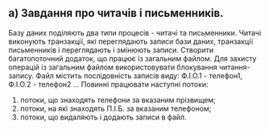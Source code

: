 ## а) Завдання про читачів і письменників. 
Базу даних поділяють два типи процесів - читачі та письменники. Читачі виконують транзакції, які переглядають записи бази даних, транзакції письменників і переглядають і змінюють записи.
Створити багатопоточний додаток, що працює із загальним файлом.
Для захисту операцій із загальним файлом використовувати блокування читання-запису. Файл містить послідовність записів виду: Ф.І.О.1 - телефон1, Ф.І.О.2 - телефон2 ... Повинні працювати наступні потоки:
1) потоки, що знаходять телефони за вказаним прізвищем;
2) потоки, на які знаходять П.І.Б. за вказаним телефоном;
3) потоки, що видаляють і додають записи в файл.